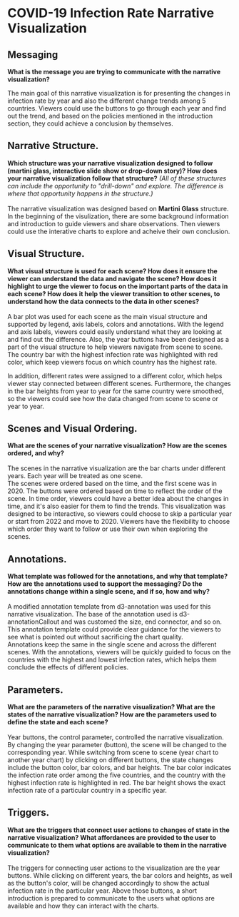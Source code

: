 # COVID-19 Infection Rate Narrative Visualization 

## Messaging
**What is the message you are trying to communicate with the narrative visualization?**

The main goal of this narrative visualization is for presenting the changes in infection rate by year and also the different change trends among 5 countries. Viewers could use the buttons to go through each year and find out the trend, and based on the policies mentioned in the introduction section, they could achieve a conclusion by themselves.

## Narrative Structure. 
**Which structure was your narrative visualization designed to follow (martini glass, interactive slide show or drop-down story)? How does your narrative visualization follow that structure?** *(All of these structures can include the opportunity to "drill-down" and explore. The difference is where that opportunity happens in the structure.)* <br><br>
The narrative visualization was designed based on **Martini Glass** structure. In the beginning of the visulization, there are some background information and introduction to guide viewers and share observations. Then viewers could use the interative charts to explore and acheive their own conclusion. 

## Visual Structure. 
**What visual structure is used for each scene? How does it ensure the viewer can understand the data and navigate the scene? How does it highlight to urge the viewer to focus on the important parts of the data in each scene? How does it help the viewer transition to other scenes, to understand how the data connects to the data in other scenes?**<br><br>
A bar plot was used for each scene as the main visual structure and supported by legend, axis labels, colors and annotations. With the legend and axis labels, viewers could easily understand what they are looking at and find out the difference. Also, the year buttons have been designed as a part of the visual structure to help viewers navigate from scene to scene. The country bar with the highest infection rate was highlighted with red color, which keep viewers focus on which country has the highest rate. <br>

In addition, different rates were assigned to a different color, which helps viewer stay connected between different scenes. Furthermore, the changes in the bar heights from year to year for the same country were smoothed, so the viewers could see how the data changed from scene to scene or year to year.

## Scenes and Visual Ordering. 
**What are the scenes of your narrative visualization?  How are the scenes ordered, and why?**<br><br>
The scenes in the narrative visualization are the bar charts under different years. Each year will be treated as one scene.<br> The scenes were ordered based on the time, and the first scene was in 2020. The buttons were ordered based on time to reflect the order of the scene. In time order, viewers could have a better idea about the changes in time, and it's also easier for them to find the trends. This visualization was designed to be interactive, so viewers could choose to skip a particular year or start from 2022 and move to 2020. Viewers have the flexibility to choose which order they want to follow or use their own when exploring the scenes.

## Annotations. 
**What template was followed for the annotations, and why that template? How are the annotations used to support the messaging? Do the annotations change within a single scene, and if so, how and why?**<br><br>
A modified annotation template from d3-annotation was used for this narrative visualization. The base of the annotation used is d3-annotationCallout and was customed the size, end connector, and so on. This annotation template could provide clear guidance for the viewers to see what is pointed out without sacrificing the chart quality.<br>
Annotations keep the same in the single scene and across the different scenes. With the annotations, viewers will be quickly guided to focus on the countries with the highest and lowest infection rates, which helps them conclude the effects of different policies.


## Parameters. 
**What are the parameters of the narrative visualization? What are the states of the narrative visualization? How are the parameters used to define the state and each scene?**<br><br>
Year buttons, the control parameter, controlled the narrative visualization. By changing the year parameter (button), the scene will be changed to the corresponding year. While switching from scene to scene (year chart to another year chart) by clicking on different buttons, the state changes include the button color, bar colors, and bar heights. The bar color indicates the infection rate order among the five countries, and the country with the highest infection rate is highlighted in red. The bar height shows the exact infection rate of a particular country in a specific year. 

## Triggers. 
**What are the triggers that connect user actions to changes of state in the narrative visualization? What affordances are provided to the user to communicate to them what options are available to them in the narrative visualization?**<br><br>
The triggers for connecting user actions to the visualization are the year buttons. While clicking on different years, the bar colors and heights, as well as the button's color, will be changed accordingly to show the actual infection rate in the particular year. Above those buttons, a short introduction is prepared to communicate to the users what options are available and how they can interact with the charts.
